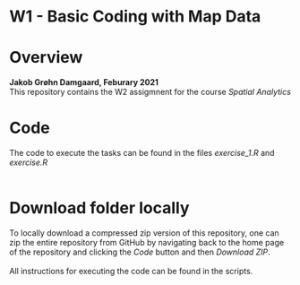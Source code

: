 # W1 - Basic Coding with Map Data

# Overview 

**Jakob Grøhn Damgaard, Feburary 2021** <br/>
This repository contains the W2 assigmnent for the course *Spatial Analytics*

# Code
The code to execute the tasks can be found in the files *exercise_1.R* and *exercise.R*<br/>
<br/>

# Download folder locally
To locally download a compressed zip version of this repository, one can zip the entire repository from GitHub by navigating back to the home page of the repository and clicking the *Code* button and then *Download ZIP*. <br/>
<br>
All instructions for executing the code can be found in the scripts.

